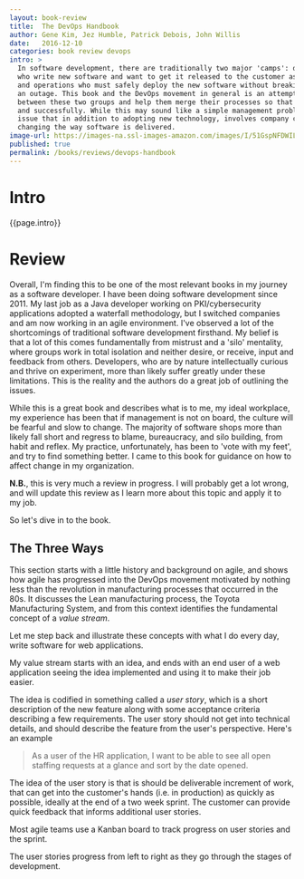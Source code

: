 ```yaml
---
layout: book-review
title:  The DevOps Handbook
author: Gene Kim, Jez Humble, Patrick Debois, John Willis
date:   2016-12-10
categories: book review devops
intro: >
  In software development, there are traditionally two major 'camps': developers,
  who write new software and want to get it released to the customer as quickly as possible,
  and operations who must safely deploy the new software without breaking anything and causing
  an outage. This book and the DevOps movement in general is an attempt to break down the wall
  between these two groups and help them merge their processes so that new software is delivered safely
  and successfully. While this may sound like a simple management problem, in practice it's a complex
  issue that in addition to adopting new technology, involves company culture, building trust, and
  changing the way software is delivered.
image-url: https://images-na.ssl-images-amazon.com/images/I/51GspNFDWIL.jpg
published: true
permalink: /books/reviews/devops-handbook
---
```

# Intro

{{page.intro}}

# Review

Overall, I'm finding this to be one of the most relevant books in my journey as a software developer. I have been doing software development since 2011. My last job as a Java developer working on PKI/cybersecurity applications adopted a waterfall methodology, but I switched companies and am now working in an agile environment. I've observed a lot of the shortcomings of traditional software development firsthand. My belief is that a lot of this comes fundamentally from mistrust and a 'silo' mentality, where groups work in total isolation and neither desire, or receive, input and feedback from others. Developers, who are by nature intellectually curious and thrive on experiment, more than likely suffer greatly under these limitations. This is the reality and the authors do a great job of outlining the issues.

While this is a great book and describes what is to me, my ideal workplace, my experience has been that if management is not on board, the culture will be fearful and slow to change. The majority of software shops more than likely fall short and regress to blame, bureaucracy, and silo building, from habit and reflex. My practice, unfortunately, has been to 'vote with my feet', and try to find something better. I came to this book for guidance on how to affect change in my organization.

**N.B.**, this is very much a review in progress. I will probably get a lot wrong, and will update this review as I learn more about this topic and apply it to my job.

So let's dive in to the book.

## The Three Ways

This section starts with a little history and background on agile, and shows how agile has progressed into the DevOps movement motivated by nothing less than the revolution in manufacturing processes that occurred in the 80s. It discusses the Lean manufacturing process, the Toyota Manufacturing System, and from this context identifies the fundamental concept of a *value stream*.

Let me step back and illustrate these concepts with what I do every day, write software for web applications.

My value stream starts with an idea, and ends with an end user of a web application seeing the idea implemented and using it to make their job easier.

The idea is codified in something called a *user story*, which is a short description of the new feature along with some acceptance criteria describing a few requirements. The user story should not get into technical details, and should describe the feature from the user's perspective. Here's an example

> As a user of the HR application, I want to be able to see all open staffing requests at a glance and sort by the date opened.

The idea of the user story is that is should be deliverable increment of work, that can get into the customer's hands (i.e. in production) as quickly as possible, ideally at the end of a two week sprint. The customer can provide quick feedback that informs additional user stories.

Most agile teams use a Kanban board to track progress on user stories and the sprint.

The user stories progress from left to right as they go through the stages of development.
